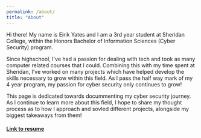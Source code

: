 ```yaml
---
permalink: /about/
title: "About"
---
```


Hi there! My name is Eirik Yates and I am a 3rd year student at Sheridan College, within the Honors Bachelor of Information Sciences (Cyber Security) program.

Since highschool, I've had a passion for dealing with tech and took as many computer related courses that I could. Combining this with my time spent at Sheridan, I've worked on many projects which have helped develop the skills necessary to grow within this field. As I pass the half way mark of my 4 year program, my passion for cyber security only continues to grow!

This page is dedicated towards docummenting my cyber security journey. As I continue to learn more about this field, I hope to share my thought process as to how I approach and sovled different projects, alongside my biggest takeaways from them!

#### [Link to resume](https://github.com/e1r1kk/e1r1kk.github.io/blob/master/assets/misc%20files/Eirik%20Yates%20-%20Resume%20Apr%202025.pdf)

